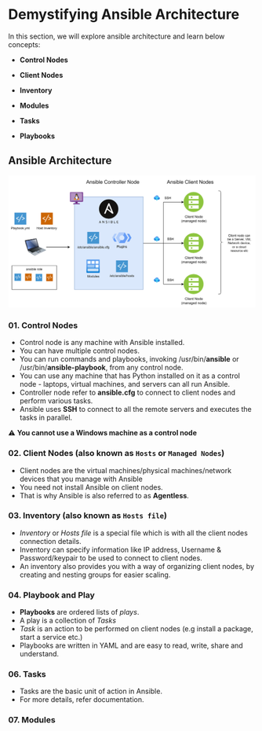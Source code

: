 # Demystifying Ansible Architecture

In this section, we will explore ansible architecture and learn below concepts:

- **Control Nodes**

- **Client Nodes**

- **Inventory**
- **Modules**
- **Tasks**
- **Playbooks**

## Ansible Architecture

![ansiblearchitecture](images/ansiblearchitecture.png)

### 01. Control Nodes

- Control node is any machine with Ansible installed.
- You can have multiple control nodes.
- You can run commands and playbooks, invoking /usr/bin/**ansible** or /usr/bin/**ansible-playbook**, from any control node.
- You can use any machine that has Python installed on it as a control node - laptops, virtual machines, and servers can all run Ansible.
- Controller node refer to **ansible.cfg** to connect to client nodes and perform various tasks.
- Ansible uses **SSH** to connect to all the remote servers and executes the tasks in parallel.

:warning: **You cannot use a Windows machine as a control node**

### 02. Client Nodes (also known as `Hosts` or `Managed Nodes`)

- Client nodes are the virtual machines/physical machines/network devices that you manage with Ansible
- You need not install Ansible on client nodes.
- That is why Ansible is also referred to as **Agentless**.

### 03. Inventory (also known as `Hosts file`)

- _Inventory_ or _Hosts file_ is a special file which is with all the client nodes connection details.
- Inventory can specify information like IP address, Username & Password/keypair to be used to connect to client nodes.
- An inventory also provides you with a way of organizing client nodes, by creating and nesting groups for easier scaling.

### 04. Playbook and Play

- **Playbooks** are ordered lists of _plays_.
- A play is a collection of _Tasks_
- _Task_ is an action to be performed on client nodes (e.g install a package, start a service etc.)
- Playbooks are written in YAML and are easy to read, write, share and understand.

### 06. Tasks

- Tasks are the basic unit of action in Ansible.
- For more details, refer documentation.

### 07. Modules
